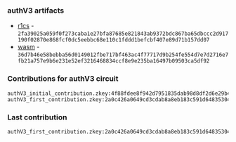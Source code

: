 ### authV3 artifacts

- [r1cs](./contributions/authV3/authV3.r1cs) - `2fa39025a059f0f273caba1e27bfa87685e821843ab9372bdc867ba65dbccc2d917190f02870e868fcf0dc5eebbc68e110c1fddd1befcbf407e89d71b157dd07`
- [wasm](./contributions/authV3/authV3.wasm) - `36d7b46e58bebba56d0149012fbe717bf463ac4f77717d9b254fe554d7e7d2716e7fb21a757e9b6e231e52ef3216468834ccf8e9e235ba16497b09503ca5df92`

### Contributions for authV3 circuit

```
authV3_initial_contribution.zkey:4f88fdee8f942d7951835dab98d8df2d6e29b4aa8c5e19d0bec1505e342367daebbd4ceb05edd7f52712b51c922d0fbc31f23265ef93828e24934fe6708879a6
authV3_first_contribution.zkey:2a0c426a0649cd3cdab8a8eb183c591d64835304061b4c443f729a039f616b1618f6f6c7e8ca7bedef6185125b6f66eb8b3646fb339b31d563636c6d571d7458
```

### Last contribution
```
authV3_first_contribution.zkey:2a0c426a0649cd3cdab8a8eb183c591d64835304061b4c443f729a039f616b1618f6f6c7e8ca7bedef6185125b6f66eb8b3646fb339b31d563636c6d571d7458
```
